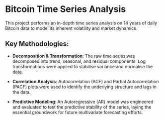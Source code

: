 # Bitcoin Time Series Analysis
This project performs an in-depth time series analysis on 14 years of daily Bitcoin data to model its inherent volatility and market dynamics.

## Key Methodologies:
* __Decomposition & Transformation__: The raw time series was decomposed into trend, seasonal, and residual components. Log transformations were applied to stabilise variance and normalise the data.

* __Correlation Analysis__: Autocorrelation (ACF) and Partial Autocorrelation (PACF) plots were used to identify the underlying structure and lags in the data.

* __Predictive Modeling__: An Autoregressive (AR) model was engineered and evaluated to test the predictive stability of the series, laying the essential groundwork for future multivariate forecasting efforts.
